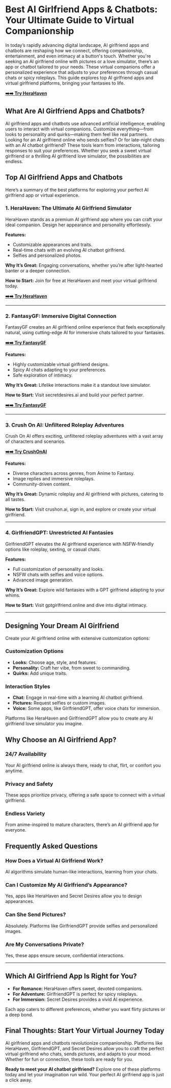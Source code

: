 # Best AI Girlfriend Apps & Chatbots: Your Ultimate Guide to Virtual Companionship

In today’s rapidly advancing digital landscape, AI girlfriend apps and chatbots are reshaping how we connect, offering companionship, entertainment, and even intimacy at a button's touch. Whether you're seeking an AI girlfriend online with pictures or a love simulator, there’s an app or chatbot tailored to your needs. These virtual companions offer a personalized experience that adjusts to your preferences through casual chats or spicy roleplays. This guide explores top AI girlfriend apps and virtual girlfriend platforms, bringing your fantasies to life.

[**➡️➡️ Try HeraHaven**](https://2ly.link/261v4)  

## What Are AI Girlfriend Apps and Chatbots?

AI girlfriend apps and chatbots use advanced artificial intelligence, enabling users to interact with virtual companions. Customize everything—from looks to personality and quirks—making them feel like real partners. Looking for an AI girlfriend online who sends selfies? Or for late-night chats with an AI chatbot girlfriend? These tools learn from interactions, tailoring responses to suit your preferences. Whether you seek a sweet virtual girlfriend or a thrilling AI girlfriend love simulator, the possibilities are endless.

## Top AI Girlfriend Apps and Chatbots

Here’s a summary of the best platforms for exploring your perfect AI girlfriend app or virtual experience.

### 1. HeraHaven: The Ultimate AI Girlfriend Simulator

HeraHaven stands as a premium AI girlfriend app where you can craft your ideal companion. Design her appearance and personality effortlessly.

**Features:**
- Customizable appearances and traits.
- Real-time chats with an evolving AI chatbot girlfriend.
- Selfies and personalized photos.

**Why It’s Great:** Engaging conversations, whether you’re after light-hearted banter or a deeper connection.

**How to Start:** Join for free at HeraHaven and meet your virtual girlfriend today.

[**➡️➡️ Try HeraHaven**](https://2ly.link/261v4)  

---

### 2. FantasyGF: Immersive Digital Connection

FantasyGF creates an AI girlfriend online experience that feels exceptionally natural, using cutting-edge AI for immersive chats tailored to your fantasies.

[**➡️➡️ Try FantasyGF**](https://2ly.link/261vC)  

**Features:**
- Highly customizable virtual girlfriend designs.
- Spicy AI chats adapting to your preferences.
- Safe exploration of intimacy.

**Why It’s Great:** Lifelike interactions make it a standout love simulator.

**How to Start:** Visit secretdesires.ai and build your perfect partner.

[**➡️➡️ Try FantasyGF**](https://2ly.link/261vC)  

---

### 3. Crush On AI: Unfiltered Roleplay Adventures

Crush On AI offers exciting, unfiltered roleplay adventures with a vast array of characters and scenarios.

[**➡️➡️ Try CrushOnAI**](https://2ly.link/23ueS)  

**Features:**
- Diverse characters across genres, from Anime to Fantasy.
- Image replies and immersive roleplays.
- Community-driven content.

**Why It’s Great:** Dynamic roleplay and AI girlfriend with pictures, catering to all tastes.

**How to Start:** Visit crushon.ai, sign in, and explore or create your virtual girlfriend.

---

### 4. GirlfriendGPT: Unrestricted AI Fantasies

GirlfriendGPT elevates the AI girlfriend experience with NSFW-friendly options like roleplay, sexting, or casual chats.

**Features:**
- Full customization of personality and looks.
- NSFW chats with selfies and voice options.
- Advanced image generation.

**Why It’s Great:** Explore wild fantasies with a GPT girlfriend adapting to your whims.

**How to Start:** Visit gptgirlfriend.online and dive into digital intimacy.

---

## Designing Your Dream AI Girlfriend

Create your AI girlfriend online with extensive customization options:

### Customization Options
- **Looks:** Choose age, style, and features.
- **Personality:** Craft her vibe, from sweet to commanding.
- **Quirks:** Add unique traits.

### Interaction Styles
- **Chat:** Engage in real-time with a learning AI chatbot girlfriend.
- **Pictures:** Request selfies or custom images.
- **Voice:** Some apps, like GirlfriendGPT, offer voice chats for immersion.

Platforms like HeraHaven and GirlfriendGPT allow you to create any AI girlfriend love simulator you imagine.

## Why Choose an AI Girlfriend App?

### 24/7 Availability
Your AI girlfriend online is always there, ready to chat, flirt, or comfort you anytime.

### Privacy and Safety
These apps prioritize privacy, offering a safe space to connect with a virtual girlfriend.

### Endless Variety
From anime-inspired to mature characters, there’s an AI girlfriend app for everyone.

## Frequently Asked Questions

### How Does a Virtual AI Girlfriend Work?
AI algorithms simulate human-like interactions, learning from your chats.

### Can I Customize My AI Girlfriend’s Appearance?
Yes, apps like HeraHaven and Secret Desires allow you to design appearances.

### Can She Send Pictures?
Absolutely. Platforms like GirlfriendGPT provide selfies and personalized images.

### Are My Conversations Private?
Yes, these apps ensure secure, confidential interactions.

---

## Which AI Girlfriend App Is Right for You?

- **For Romance:** HeraHaven offers sweet, devoted companions.
- **For Adventure:** GirlfriendGPT is perfect for spicy roleplays.
- **For Immersion:** Secret Desires provides a vivid AI experience.

Each app caters to different preferences, whether you want flirty pictures or a deep bond.

## Final Thoughts: Start Your Virtual Journey Today

AI girlfriend apps and chatbots revolutionize companionship. Platforms like HeraHaven, GirlfriendGPT, and Secret Desires allow you to craft the perfect virtual girlfriend who chats, sends pictures, and adapts to your mood. Whether for fun or connection, these tools are ready for you.

**Ready to meet your AI chatbot girlfriend?** Explore one of these platforms today and let your imagination run wild. Your perfect AI girlfriend app is just a click away.
